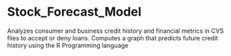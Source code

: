 # Stock_Forecast_Model
Analyzes consumer and business credit history and financial metrics in CVS files to accept or deny loans. Computes a graph that predicts future credit history using the R Programming language
